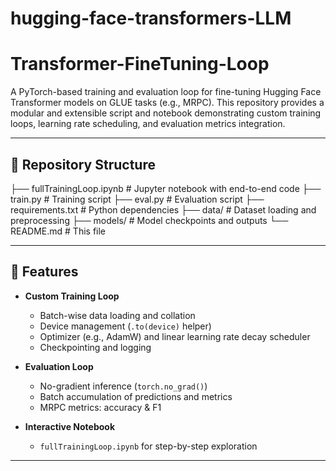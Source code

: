 # hugging-face-transformers-LLM
# Transformer-FineTuning-Loop

A PyTorch-based training and evaluation loop for fine-tuning Hugging Face Transformer models on GLUE tasks (e.g., MRPC). This repository provides a modular and extensible script and notebook demonstrating custom training loops, learning rate scheduling, and evaluation metrics integration.

---

## 📁 Repository Structure


├── fullTrainingLoop.ipynb # Jupyter notebook with end-to-end code
├── train.py # Training script
├── eval.py # Evaluation script
├── requirements.txt # Python dependencies
├── data/ # Dataset loading and preprocessing
├── models/ # Model checkpoints and outputs
└── README.md # This file


---

## 🚀 Features

- **Custom Training Loop**  
  - Batch-wise data loading and collation  
  - Device management (`.to(device)` helper)  
  - Optimizer (e.g., AdamW) and linear learning rate decay scheduler  
  - Checkpointing and logging

- **Evaluation Loop**  
  - No-gradient inference (`torch.no_grad()`)  
  - Batch accumulation of predictions and metrics  
  - MRPC metrics: accuracy & F1

- **Interactive Notebook**  
  - `fullTrainingLoop.ipynb` for step-by-step exploration

---
